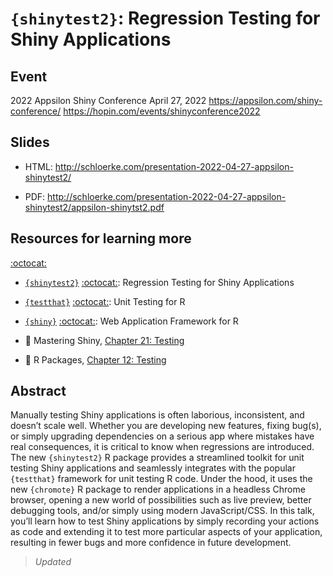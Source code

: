 # `{shinytest2}`: Regression Testing for Shiny Applications

## Event
2022 Appsilon Shiny Conference
April 27, 2022
https://appsilon.com/shiny-conference/
https://hopin.com/events/shinyconference2022

## Slides

* HTML:
http://schloerke.com/presentation-2022-04-27-appsilon-shinytest2/

* PDF:
http://schloerke.com/presentation-2022-04-27-appsilon-shinytest2/appsilon-shinytst2.pdf


## Resources for learning more

[:octocat:](https://github.com/rstudio/shinytest2/)
* [`{shinytest2}`](https://rstudio.github.io/shinytest2/) [:octocat:](https://github.com/rstudio/shinytest2): Regression Testing for Shiny Applications

* [`{testthat}`](https://testthat.r-lib.org/) [:octocat:](https://github.com/r-lib/testthat/): Unit Testing for R

* [`{shiny}`](https://https://shiny.rstudio.com/) [:octocat:](https://github.com/rstudio/shiny): Web Application Framework for R

* :book: Mastering Shiny, [Chapter 21: Testing](https://mastering-shiny.org/scaling-testing.html)
* :book: R Packages, [Chapter 12: Testing](https://r-pkgs.org/tests.html)


## Abstract

Manually testing Shiny applications is often laborious, inconsistent, and doesn’t scale well. Whether you are developing new features, fixing bug(s), or simply upgrading dependencies on a serious app where mistakes have real consequences, it is critical to know when regressions are introduced. The new `{shinytest2}` R package provides a streamlined toolkit for unit testing Shiny applications and seamlessly integrates with the popular `{testthat}` framework for unit testing R code. Under the hood, it uses the new `{chromote}` R package to render applications in a headless Chrome browser, opening a new world of possibilities such as live preview, better debugging tools, and/or simply using modern JavaScript/CSS. In this talk, you’ll learn how to test Shiny applications by simply recording your actions as code and extending it to test more particular aspects of your application, resulting in fewer bugs and more confidence in future development.

> _Updated_
